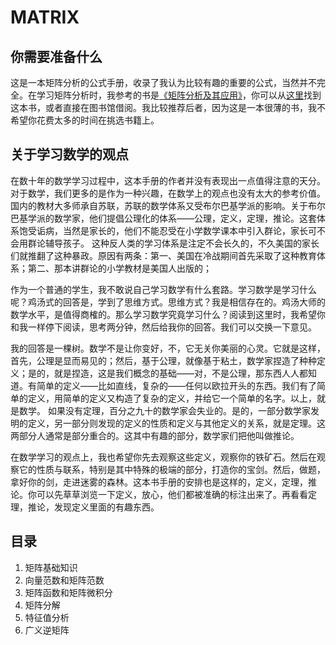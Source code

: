# MATRIX

## 你需要准备什么
这是一本矩阵分析的公式手册，收录了我认为比较有趣的重要的公式，当然并不完全。在学习矩阵分析时，我参考的书是[《矩阵分析及其应用》](https://book.douban.com/subject/3038252)，你可以从[这里](https://www.taobao.com)找到这本书，或者直接在图书馆借阅。我比较推荐后者，因为这是一本很薄的书，我不希望你花费太多的时间在挑选书籍上。

## 关于学习数学的观点
在数十年的数学学习过程中，这本手册的作者并没有表现出一点值得注意的天分。对于数学，我们更多的是作为一种兴趣，在数学上的观点也没有太大的参考价值。国内的教材大多师承自苏联，苏联的数学体系又受布尔巴基学派的影响。关于布尔巴基学派的数学家，他们提倡公理化的体系——公理，定义，定理，推论。这套体系饱受诟病，当然是家长的，他们不能忍受在小学数学课本中引入群论，家长可不会用群论辅导孩子。 这种反人类的学习体系是注定不会长久的，不久美国的家长们就推翻了这种暴政。原因有两条：第一、美国在冷战期间首先采取了这种教育体系；第二、那本讲群论的小学教材是美国人出版的；

作为一个普通的学生，我不敢说自己学习数学有什么套路。学习数学是学习什么呢？鸡汤式的回答是，学到了思维方式。思维方式？我是相信存在的。鸡汤大师的数学水平，是值得商榷的。那么学习数学究竟学习什么？阅读到这里时，我希望你和我一样停下阅读，思考两分钟，然后给我你的回答。我们可以交换一下意见。

我的回答是一棵树。数学不是让你变好，不，它无关你美丽的心灵。它就是这样，首先，公理是显而易见的；然后，基于公理，就像基于粘土，数学家捏造了种种定义；是的，就是捏造，这是我们概念的基础——对，不是公理，那东西人人都知道。有简单的定义——比如直线，复杂的——任何以欧拉开头的东西。我们有了简单的定义，用简单的定义又构造了复杂的定义，并给它一个简单的名字。以上，就是数学。 如果没有定理，百分之九十的数学家会失业的。是的，一部分数学家发明的定义，另一部分则发现的定义的性质和定义与其他定义的关系，就是定理。这两部分人通常是部分重合的。这其中有趣的部分，数学家们把他叫做推论。

在数学学习的观点上，我也希望你先去观察这些定义，观察你的铁矿石。然后在观察它的性质与联系，特别是其中特殊的极端的部分，打造你的宝剑。然后，做题，拿好你的剑，走进迷雾的森林。这本书手册的安排也是这样的，定义，定理，推论。你可以先草草浏览一下定义，放心，他们都被准确的标注出来了。再看看定理，推论，发现定义里面的有趣东西。

## 目录

1. 矩阵基础知识
2. 向量范数和矩阵范数
3. 矩阵函数和矩阵微积分
4. 矩阵分解
5. 特征值分析
6. 广义逆矩阵
